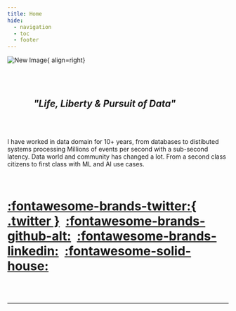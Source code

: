 ```yaml
---
title: Home
hide:
  - navigation
  - toc
  - footer
---
```


![New Image](https://images.unsplash.com/photo-1587334274328-64186a80aeee?ixlib=rb-4.0.3&ixid=MnwxMjA3fDB8MHxwaG90by1wYWdlfHx8fGVufDB8fHx8&auto=format&fit=crop&w=500&q=80){ align=right}



&nbsp;   
&nbsp; 
&nbsp; 

## &nbsp; &nbsp; &nbsp; &nbsp; &nbsp; &nbsp;  _"Life, Liberty & Pursuit of Data"_

&nbsp;  
&nbsp;
&nbsp;

I have worked in data domain for 10+ years, from databases to distibuted  systems processing Millions of events per second with a sub-second latency. Data world and community has changed a lot. From a second class citizens to first class with ML  and AI use cases. 

&nbsp;  
# [:fontawesome-brands-twitter:{ .twitter }](https://twitter.com/Iqbalkhattra85)&nbsp; [:fontawesome-brands-github-alt:](https://github.com/bot-netizen)&nbsp; [:fontawesome-brands-linkedin:](https://www.linkedin.com/in/iqbalsinghkhattra/)&nbsp; [:fontawesome-solid-house:](https://medium.com/@Iqbalkhattra85)

&nbsp;  
&nbsp; 



--- 